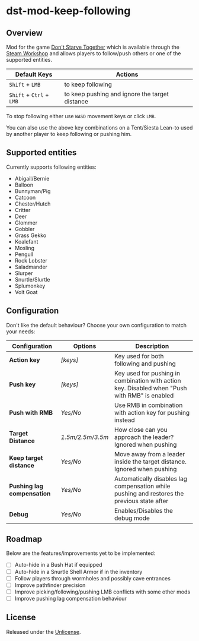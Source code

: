# dst-mod-keep-following

## Overview

Mod for the game [Don't Starve Together][] which is available through the
[Steam Workshop][] and allows players to follow/push others or one of the
supported entities.

| Default Keys             | Actions                                        |
|--------------------------|------------------------------------------------|
| `Shift` + `LMB`          | to keep following                              |
| `Shift` + `Ctrl` + `LMB` | to keep pushing and ignore the target distance |

To stop following either use `WASD` movement keys or click `LMB`.

You can also use the above key combinations on a Tent/Siesta Lean-to used by
another player to keep following or pushing him.

## Supported entities

Currently supports following entities:

- Abigail/Bernie
- Balloon
- Bunnyman/Pig
- Catcoon
- Chester/Hutch
- Critter
- Deer
- Glommer
- Gobbler
- Grass Gekko
- Koalefant
- Mosling
- Pengull
- Rock Lobster
- Saladmander
- Slurper
- Snurtle/Slurtle
- Splumonkey
- Volt Goat

## Configuration

Don't like the default behaviour? Choose your own configuration to match your
needs:

| Configuration                | Options          | Description                                                                                   |
|------------------------------|------------------|-----------------------------------------------------------------------------------------------|
| **Action key**               | _[keys]_         | Key used for both following and pushing                                                       |
| **Push key**                 | _[keys]_         | Key used for pushing in combination with action key. Disabled when "Push with RMB" is enabled |
| **Push with RMB**            | _Yes/No_         | Use RMB in combination with action key for pushing instead                                    |
| **Target Distance**          | _1.5m/2.5m/3.5m_ | How close can you approach the leader? Ignored when pushing                                   |
| **Keep target distance**     | _Yes/No_         | Move away from a leader inside the target distance. Ignored when pushing                      |
| **Pushing lag compensation** | _Yes/No_         | Automatically disables lag compensation while pushing and restores the previous state after   |
| **Debug**                    | _Yes/No_         | Enables/Disables the debug mode                                                               |

## Roadmap

Below are the features/improvements yet to be implemented:

- [ ] Auto-hide in a Bush Hat if equipped
- [ ] Auto-hide in a Snurtle Shell Armor if in the inventory
- [ ] Follow players through wormholes and possibly cave entrances
- [ ] Improve pathfinder precision
- [ ] Improve picking/following/pushing LMB conflicts with some other mods
- [ ] Improve pushing lag compensation behaviour

## License

Released under the [Unlicense](https://unlicense.org/).

[don't starve together]: https://www.klei.com/games/dont-starve-together
[steam workshop]: https://steamcommunity.com/sharedfiles/filedetails/?id=1835465557
